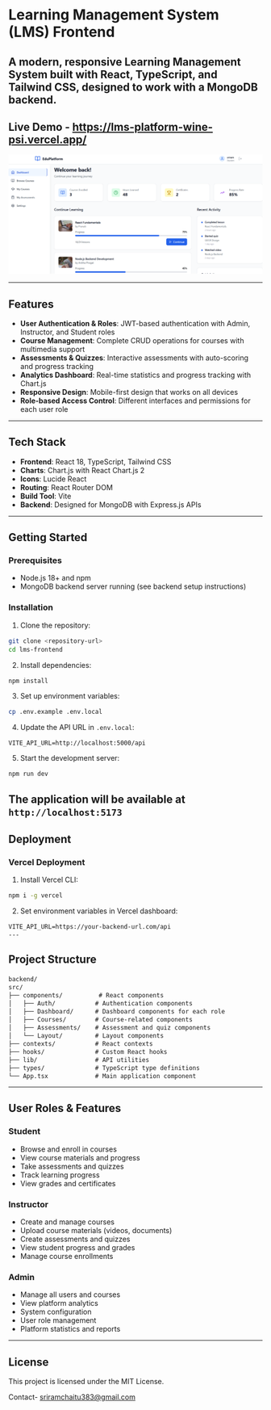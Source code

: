 # Learning Management System (LMS) Frontend

A modern, responsive Learning Management System built with React, TypeScript, and Tailwind CSS, designed to work with a MongoDB backend.
---
## Live Demo - https://lms-platform-wine-psi.vercel.app/
![Preview](preview.png)

---
## Features

- **User Authentication & Roles**: JWT-based authentication with Admin, Instructor, and Student roles
- **Course Management**: Complete CRUD operations for courses with multimedia support
- **Assessments & Quizzes**: Interactive assessments with auto-scoring and progress tracking
- **Analytics Dashboard**: Real-time statistics and progress tracking with Chart.js
- **Responsive Design**: Mobile-first design that works on all devices
- **Role-based Access Control**: Different interfaces and permissions for each user role
---
## Tech Stack

- **Frontend**: React 18, TypeScript, Tailwind CSS
- **Charts**: Chart.js with React Chart.js 2
- **Icons**: Lucide React
- **Routing**: React Router DOM
- **Build Tool**: Vite
- **Backend**: Designed for MongoDB with Express.js APIs
---
## Getting Started

### Prerequisites

- Node.js 18+ and npm
- MongoDB backend server running (see backend setup instructions)

### Installation

1. Clone the repository:
```bash
git clone <repository-url>
cd lms-frontend
```

2. Install dependencies:
```bash
npm install
```

3. Set up environment variables:
```bash
cp .env.example .env.local
```

4. Update the API URL in `.env.local`:
```
VITE_API_URL=http://localhost:5000/api
```

5. Start the development server:
```bash
npm run dev
```

The application will be available at `http://localhost:5173`
---
## Deployment

### Vercel Deployment

1. Install Vercel CLI:
```bash
npm i -g vercel
```

2. Set environment variables in Vercel dashboard:
```
VITE_API_URL=https://your-backend-url.com/api   
---
```


## Project Structure

```
backend/
src/
├── components/          # React components
│   ├── Auth/           # Authentication components
│   ├── Dashboard/      # Dashboard components for each role
│   ├── Courses/        # Course-related components
│   ├── Assessments/    # Assessment and quiz components
│   └── Layout/         # Layout components
├── contexts/           # React contexts
├── hooks/              # Custom React hooks
├── lib/                # API utilities
├── types/              # TypeScript type definitions
└── App.tsx             # Main application component
```
---
## User Roles & Features

### Student
- Browse and enroll in courses
- View course materials and progress
- Take assessments and quizzes
- Track learning progress
- View grades and certificates

### Instructor
- Create and manage courses
- Upload course materials (videos, documents)
- Create assessments and quizzes
- View student progress and grades
- Manage course enrollments

### Admin
- Manage all users and courses
- View platform analytics
- System configuration
- User role management
- Platform statistics and reports
---

## License

This project is licensed under the MIT License.

Contact-
sriramchaitu383@gmail.com